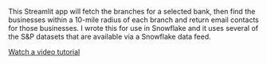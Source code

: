 This Streamlit app will fetch the branches for a selected bank, then find the businesses within a 10-mile radius of each branch and return email contacts for those businesses. I wrote this for use in Snowflake and it uses several of the S&P datasets that are available via a Snowflake data feed.  

<a href="https://spgl-my.sharepoint.com/personal/thomas_mason_spglobal_com/_layouts/15/embed.aspx?UniqueId=852821a2-80fd-4da8-bb4a-0d150436cad2&embed=%7B%22ust%22%3Atrue%2C%22hv%22%3A%22CopyEmbedCode%22%7D&referrer=StreamWebApp&referrerScenario=EmbedDialog.Create">Watch a video tutorial</a>
